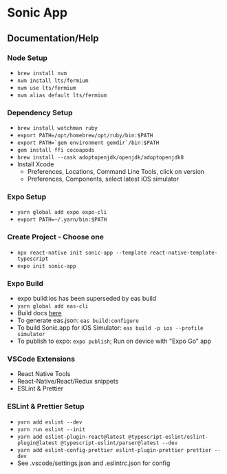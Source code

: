 # Sonic App

## Documentation/Help

### Node Setup
- `brew install nvm`
- `nvm install lts/fermium`
- `nvm use lts/fermium`
- `nvm alias default lts/fermium`

### Dependency Setup
- `brew install watchman ruby`
- `export PATH=/opt/homebrew/opt/ruby/bin:$PATH`
- ```export PATH=`gem environment gemdir`/bin:$PATH```
- `gem install ffi cocoapods`
- `brew install --cask adoptopenjdk/openjdk/adoptopenjdk8`
- Install Xcode
  - Preferences, Locations, Command Line Tools, click on version
  - Preferences, Components, select latest iOS simulator

### Expo Setup
- `yarn global add expo expo-cli`
- `export PATH=~/.yarn/bin:$PATH`

### Create Project - Choose one
- `npx react-native init sonic-app --template react-native-template-typescript`
- `expo init sonic-app`

### Expo Build
- expo build:ios has been superseded by eas build
- `yarn global add eas-cli`
- Build docs [here](https://docs.expo.dev/build/setup/)
- To generate eas.json: `eas build:configure`
- To build Sonic.app for iOS Simulator: `eas build -p ios --profile simulator`
- To publish to expo: `expo publish`; Run on device with "Expo Go" app

### VSCode Extensions
- React Native Tools
- React-Native/React/Redux snippets
- ESLint & Prettier

### ESLint & Prettier Setup
- `yarn add eslint --dev`
- `yarn run eslint --init`
- `yarn add eslint-plugin-react@latest @typescript-eslint/eslint-plugin@latest @typescript-eslint/parser@latest --dev`
- `yarn add eslint-config-prettier eslint-plugin-prettier prettier --dev`
- See .vscode/settings.json and .eslintrc.json for config
